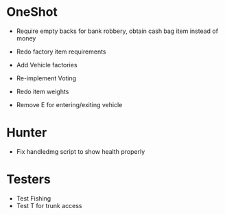 OneShot
==========================
- Require empty backs for bank robbery, obtain cash bag item instead of money

- Redo factory item requirements
- Add Vehicle factories

- Re-implement Voting
- Redo item weights
- Remove E for entering/exiting vehicle


Hunter
========
- Fix handledmg script to show health properly


Testers
=======
- Test Fishing
- Test T for trunk access